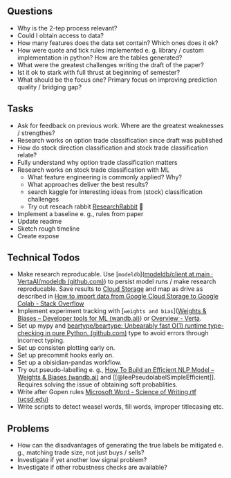 

## Questions
- Why is the 2-tep process relevant?
- Could I obtain access to data?
- How many features does the data set contain? Which ones does it ok?
- How were quote and tick rules implemented e. g. library / custom implementation in python? How are the tables generated?
- What were the greatest challenges writing the draft of the paper?
- Ist it ok to stark with full thrust at beginning of semester?
- What should be the focus one? Primary focus on improving prediction quality / bridging gap?

## Tasks
- Ask for feedback on previous work. Where are the greatest weaknesses / strengthes?
- Research works on option trade classification since draft was published
- How do stock direction classification and stock trade classification relate?
- Fully understand why option trade classification matters
- Research works on stock trade classification with ML
	- What feature engineering is commonly applied? Why?
	- What approaches deliver the best results?
	- search kaggle for interesting ideas from (stock) classification challenges
	- Try out reseach rabbit [ResearchRabbit](https://www.researchrabbit.ai/) 💫
- Implement a baseline e. g., rules from paper
- Update readme
- Sketch rough timeline
- Create expose

## Technical Todos

- Make research reproducable. Use [`modeldb`]([modeldb/client at main · VertaAI/modeldb (github.com)](https://github.com/VertaAI/modeldb/tree/main/client)) to persist model runs / make research reproducable. Save results to [Cloud Storage](https://cloud.google.com/storage?hl=de) and map as drive as described in [How to import data from Google Cloud Storage to Google Colab - Stack Overflow](https://stackoverflow.com/questions/51715268/how-to-import-data-from-google-cloud-storage-to-google-colab)
- Implement experiment tracking with [`weights and bias`]([Weights & Biases – Developer tools for ML (wandb.ai)](https://wandb.ai/site)) or [Overview - Verta](https://docs.verta.ai/verta/). 
- Set up mypy and [beartype/beartype: Unbearably fast O(1) runtime type-checking in pure Python. (github.com)](https://github.com/beartype/beartype) type to avoid errors through incorrect typing. 
- Set up consisten plotting early on.
- Set up precommit hooks early on.
- Set up a obisidian-pandas workflow.
- Try out pseudo-labelling e. g., [How To Build an Efficient NLP Model – Weights & Biases (wandb.ai)](https://wandb.ai/darek/fbck/reports/How-To-Build-an-Efficient-NLP-Model--VmlldzoyNTE5MDEx) and [[@leePseudolabelSimpleEfficient]]. Requires solving the issue of obtaining soft probablities.
- Write after Gopen rules [Microsoft Word - Science of Writing.rtf (ucsd.edu)](https://cseweb.ucsd.edu/~swanson/papers/science-of-writing.pdf)
- Write scripts to detect weasel words, fill words, improper titlecasing etc.

## Problems
- How can the disadvantages of generating the true labels be mitigated e. g., matching trade size, not just buys / sells?
- Investigate if yet another low signal problem?
- Investigate if other robustness checks are available?